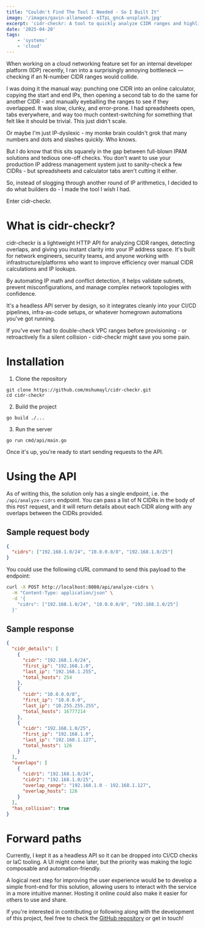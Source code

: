 ```yaml
---
title: "Couldn't Find The Tool I Needed - So I Built It"
image: '/images/gavin-allanwood--xITpL_gncA-unsplash.jpg'
excerpt: 'cidr-checkr: A tool to quickly analyze CIDR ranges and highlight overlaps - without full-blown IPAM solutions or the mess of spreadsheets and IP calculators.'
date: '2025-04-20'
tags: 
    - 'systems'
    - 'cloud'
---
```


When working on a cloud networking feature set for an internal developer platform (IDP) recently, I ran into a surprisingly annoying bottleneck — checking if an N-number CIDR ranges would collide.

I was doing it the manual way: punching one CIDR into an online calculator, copying the start and end IPs, then opening a second tab to do the same for another CIDR - and manually eyeballing the ranges to see if they overlapped. It was slow, clunky, and error-prone. I had spreadsheets open, tabs everywhere, and way too much context-switching for something that felt like it should be trivial. This just didn't scale.

Or maybe I'm just IP-dyslexic - my monke brain couldn't grok that many numbers and dots and slashes quickly. Who knows.

But I do know that this sits squarely in the gap between full-blown IPAM solutions and tedious one-off checks. You don't want to use your production IP address management system just to sanity-check a few CIDRs - but spreadsheets and calculator tabs aren't cutting it either.

So, instead of slogging through another round of IP arithmetics, I decided to do what builders do - I made the tool I wish I had.

Enter cidr-checkr.

# What is cidr-checkr?
cidr-checkr is a lightweight HTTP API for analyzing CIDR ranges, detecting overlaps, and giving you instant clarity into your IP address space. It's built for network engineers, security teams, and anyone working with infrastructure/platforms who want to improve efficiency over manual CIDR calculations and IP lookups.

By automating IP math and conflict detection, it helps validate subnets, prevent misconfigurations, and manage complex network topologies with confidence.

It's a headless API server by design, so it integrates cleanly into your CI/CD pipelines, infra-as-code setups, or whatever homegrown automations you've got running.

If you've ever had to double-check VPC ranges before provisioning - or retroactively fix a silent collision - cidr-checkr might save you some pain.

# Installation
1. Clone the repository
```
git clone https://github.com/mshumayl/cidr-checkr.git
cd cidr-checkr
```
2. Build the project
```
go build ./...
```
3. Run the server
```
go run cmd/api/main.go
```

Once it's up, you're ready to start sending requests to the API.

# Using the API
As of writing this, the solution only has a single endpoint, i.e. the `/api/analyze-cidrs` endpoint. You can pass a list of N CIDRs in the body of this `POST` request, and it will return details about each CIDR along with any overlaps between the CIDRs provided.

## Sample request body
```json
{
  "cidrs": ["192.168.1.0/24", "10.0.0.0/8", "192.168.1.0/25"]
}
```

You could use the following cURL command to send this payload to the endpoint:
```bash
curl -X POST http://localhost:8080/api/analyze-cidrs \
  -H "Content-Type: application/json" \
  -d '{
    "cidrs": ["192.168.1.0/24", "10.0.0.0/8", "192.168.1.0/25"]
  }'
```

## Sample response
```json
{
  "cidr_details": [
    {
      "cidr": "192.168.1.0/24",
      "first_ip": "192.168.1.0",
      "last_ip": "192.168.1.255",
      "total_hosts": 254
    },
    {
      "cidr": "10.0.0.0/8",
      "first_ip": "10.0.0.0",
      "last_ip": "10.255.255.255",
      "total_hosts": 16777214
    },
    {
      "cidr": "192.168.1.0/25",
      "first_ip": "192.168.1.0",
      "last_ip": "192.168.1.127",
      "total_hosts": 126
    }
  ],
  "overlaps": [
    {
      "cidr1": "192.168.1.0/24",
      "cidr2": "192.168.1.0/25",
      "overlap_range": "192.168.1.0 - 192.168.1.127",
      "overlap_hosts": 128
    }
  ],
  "has_collision": true
}
```

# Forward paths
Currently, I kept it as a headless API so it can be dropped into CI/CD checks or IaC tooling. A UI might come later, but the priority was making the logic composable and automation-friendly.

A logical next step for improving the user experience would be to develop a simple front-end for this solution, allowing users to interact with the service in a more intuitive manner. Hosting it online could also make it easier for others to use and share.

If you're interested in contributing or following along with the development of this project, feel free to check the [GitHub repository](https://github.com/mshumayl/cidr-checkr) or get in touch!
